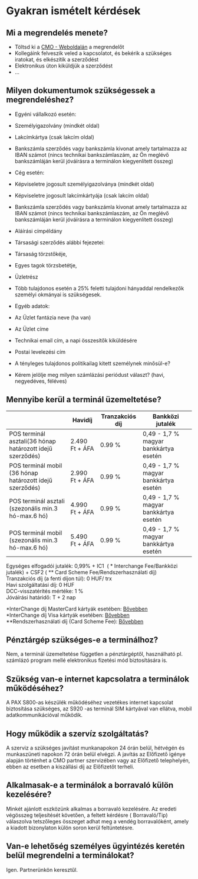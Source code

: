 # Gyakran ismételt kérdések

## Mi a megrendelés menete?
+ Töltsd ki a [CMO - Weboldalán](https://cmo.hu/bankkartya-terminalok/pax-s800-bankkartya-olvaso) a megrendelőt
+ Kollegáink felveszik veled a kapcsolatot, és bekérik a szükséges iratokat, és elkészítik a szerződést
+ Elektronikus úton kiküldjük a szerződést
+ ...

## Milyen dokumentumok szükségessek a megrendeléshez?
+ Egyéni vállalkozó esetén:
 + Személyigazolvány (mindkét oldal)
 + Lakcímkártya (csak lakcím oldal) 
 + Bankszámla szerződés vagy bankszámla kivonat amely tartalmazza az IBAN számot (nincs technikai bankszámlaszám, az Ön meglévő bankszámláján kerül jóváírásra a terminálon kiegyenlített összeg) 

+ Cég esetén:
 + Képviseletre jogosult személyigazolványa (mindkét oldal) 
 + Képviseletre jogosult lakcímkártyája (csak lakcím oldal) 
 + Bankszámla szerződés vagy bankszámla kivonat amely tartalmazza az IBAN számot (nincs technikai bankszámlaszám, az Ön meglévő bankszámláján kerül jóváírásra a terminálon kiegyenlített összeg) 
 + Aláírási címpéldány 
 + Társasági szerződés alábbi fejezetei: 
  + Társaság törzstőkéje, 
  + Egyes tagok törzsbetétje, 
  + Üzletrész  
 + Több tulajdonos esetén a 25% feletti tulajdoni hányaddal rendelkezők személyi okmányai is szükségesek. 

+ Egyéb adatok:
 + Az Üzlet fantázia neve (ha van) 
 + Az Üzlet címe
 + Technikai email cím, a napi összesítők kiküldésére
 + Postai levelezési cím
 + A tényleges tulajdonos politikailag kitett személynek minősül-e? 
 + Kérem jelölje meg milyen számlázási periódust választ? (havi, negyedéves, féléves)

## Mennyibe kerül a terminál üzemeltetése?
|  | Havidíj | Tranzakciós díj | Bankközi jutalék |
| --- | --- | --- | --- |
|POS terminál asztali(36 hónap határozott idejű szerződés) | 2.490 Ft + ÁFA | 0.99 % | 0,49 - 1,7 % magyar bankkártya esetén |
|POS terminál mobil (36 hónap határozott idejű szerződés) | 2.990 Ft + ÁFA | 0.99 % | 0,49 - 1,7 % magyar bankkártya esetén |
|POS terminál asztali (szezonális min.3 hó-max.6 hó) | 4.990 Ft + ÁFA | 0.99 % | 0,49 - 1,7 % magyar bankkártya esetén |
|POS terminál mobil (szezonális min.3 hó-max.6 hó) | 5.490 Ft + ÁFA | 0.99 % | 0,49 - 1,7 % magyar bankkártya esetén |

Egységes elfogadói jutalék: 0,99% + IC1  ( * Interchange Fee/Bankközi jutalék) + CSF2 ( ** Card Scheme Fee/Rendszerhasználati díj)<br>
Tranzakciós díj (a fenti díjon túl): 0 HUF/ trx<br>
Havi szolgáltatási díj: 0 HUF<br>
DCC-visszatérítés mértéke: 1 %<br>
Jóváírási határidő: T + 2 nap<br>

\*InterChange díj MasterCard kártyák esetében: [Bővebben](https://www.mastercard.hu/hu-hu/about-mastercard/what-we-do/interchange.html)<br>
\*InterChange díj Visa kártyák esetében: [Bővebben](https://www.visa.co.uk/about-visa/visa-in-europe/fees-and-interchange.html)<br>
\*\*Rendszerhasználati díj (Card Scheme Fee): [Bővebben](https://www.six-payment-services.com/dam/download/scheme-fees/scheme-fees-hungary.pdf)

## Pénztárgép szükséges-e a terminálhoz?
Nem, a terminál üzemeltetése független a pénztárgéptől, használható  pl. számlázó program mellé elektronikus fizetési mód biztosítására is. 

## Szükség van-e internet kapcsolatra a terminálok működéséhez?
A PAX S800-as készülék működéséhez vezetékes internet kapcsolat biztosítása szükséges, az S920 -as terminál SIM kártyával van ellátva, mobil adatkommunikációval működik.

## Hogy működik a szervíz szolgáltatás?
A szerviz a szükséges javítást munkanapokon 24 órán belül, hétvégén és munkaszüneti napokon 72 órán belül elvégzi. A javítás az Előfizető igénye alapján történhet a CMO partner szervizében vagy az Előfizető telephelyén, ebben az esetben a kiszállási díj az Előfizetőt terheli.

## Alkalmasak-e a terminálok a borravaló külön kezelésére?
Minkét ajánlott eszközünk alkalmas a borravaló kezelésére. Az eredeti végösszeg teljesítését követően, a feltett kérdésre ( Borravaló/Tip) válaszolva tetszőleges összeget adhat meg a vendég borravalóként, amely a kiadott bizonylaton külön soron kerül feltüntetésre.

## Van-e lehetőség személyes ügyintézés keretén belül megrendelni a terminálokat?
Igen. Partnerünkön keresztűl.
